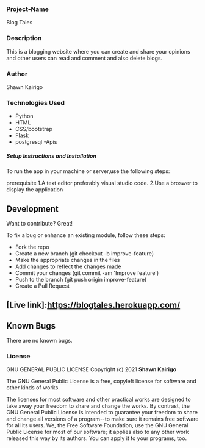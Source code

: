 ### Project-Name
Blog Tales
### Description
This is a  blogging website where you can create and share your opinions and other users can read and comment and also delete blogs.



### Author
Shawn Kairigo


### Technologies Used

- Python
- HTML
- CSS/bootstrap
- Flask
- postgresql
-Apis




##### Setup Instructions and Installation

To run the app in your machine or server,use the following steps:

prerequisite
1.A text editor preferably visual studio code.
2.Use a broswer to display the application




## Development

Want to contribute? Great!

To fix a bug or enhance an existing module, follow these steps:
- Fork the repo
- Create a new branch (git checkout -b improve-feature)
- Make the appropriate changes in the files
- Add changes to reflect the changes made
- Commit your changes (git commit -am 'Improve feature')
- Push to the branch (git push origin improve-feature)
- Create a Pull Request
## [Live link]:https://blogtales.herokuapp.com/
## Known Bugs

There are no known bugs.
### License

 GNU GENERAL PUBLIC LICENSE
Copyright (c) 2021 **Shawn Kairigo**

 The GNU General Public License is a free, copyleft license for
software and other kinds of works.

  The licenses for most software and other practical works are designed
to take away your freedom to share and change the works.  By contrast,
the GNU General Public License is intended to guarantee your freedom to
share and change all versions of a program--to make sure it remains free
software for all its users.  We, the Free Software Foundation, use the
GNU General Public License for most of our software; it applies also to
any other work released this way by its authors.  You can apply it to
your programs, too.